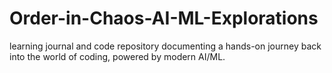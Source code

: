 # Order-in-Chaos-AI-ML-Explorations
 learning journal and code repository documenting a hands-on journey back into the world of coding, powered by modern AI/ML.
